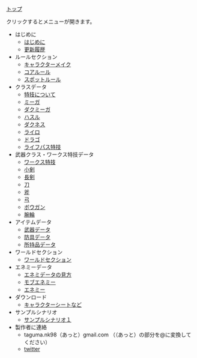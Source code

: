 [トップ](./)

クリックするとメニューが開きます。

* はじめに
    * [はじめに](page/)
    * [更新履歴](page/whatnew.html)
* ルールセクション
    * [キャラクターメイク](page/rule/charamake.html)
    * [コアルール](page/rule/corerule.html)
    * [スポットルール](page/rule/spotrule.html)
* クラスデータ
    * [特技について](page/group/skillindex.html)
    * [ミーガ](page/group/miga.html)
    * [ダクミーガ](page/group/dkmiga.html)
    * [ハスル](page/group/hsl.html)
    * [ダクネス](page/group/dknes.html)
    * [ライロ](page/group/railo.html)
    * [ドラゴ](page/group/drago.html)
    * [ライフパス特技](page/group/lifepass.html)
* 武器クラス・ワークス特技データ
  * [ワークス特技](page/weapon/works.html)
  * [小剣](page/weapon/knife.html)
  * [長剣](page/weapon/sword.html)
  * [刀](page/weapon/katana.html)
  * [斧](page/weapon/axe.html)
  * [弓](page/weapon/bow.html)
  * [ボウガン](page/weapon/bowgun.html)
  * [腕輪](page/weapon/bangle.html)
* アイテムデータ
  * [武器データ](page/item/weapon.html)
  * [防具データ](page/item/protector.html)
  * [所持品データ](page/item/item.html)
* ワールドセクション
  * [ワールドセクション](page/world/worldsection.html)
* エネミーデータ
  * [エネミデータの見方](page/enemy/enemydataindex.html)
  * [モブエネミー](page/enemy/mobenemy.html)
  * [エネミー](page/enemy/enemy.html)
* ダウンロード
  * [キャラクターシートなど](page/download/download.html)
* サンプルシナリオ
  * [サンプルシナリオ１](page/download/samplescenario.html)
* 製作者に連絡
  * taguma.nk98（あっと）gmail.com （（あっと）の部分を@に変換してください）
  * [twitter](https://twitter.com/taguma_nk)

